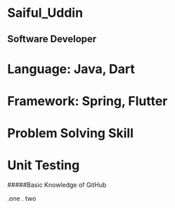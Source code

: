 # Saiful_Uddin
## Software Developer
# Language: Java, Dart
# Framework: Spring, Flutter
# Problem Solving Skill
# Unit Testing
#####Basic Knowledge of GitHub

.one
. two
